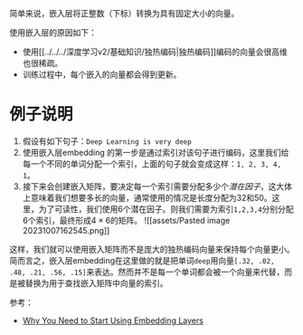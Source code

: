 简单来说，嵌入层将正整数（下标）转换为具有固定大小的向量。

使用嵌入层的原因如下：
- 使用[[../../../深度学习v2/基础知识/独热编码|独热编码]]编码的向量会很高维也很稀疏。
- 训练过程中，每个嵌入的向量都会得到更新。

# 例子说明
1. 假设有如下句子：`Deep Learning is very deep`
2. 使用嵌入层embedding 的第一步是通过索引对该句子进行编码，这里我们给每一个不同的单词分配一个索引，上面的句子就会变成这样：`1, 2, 3, 4, 1`。
3. 接下来会创建嵌入矩阵，要决定每一个索引需要分配多少个*潜在因子*，这大体上意味着我们想要多长的向量，通常使用的情况是长度分配为32和50。这里，为了可读性，我们使用6个潜在因子。则我们需要为索引`1,2,3,4`分别分配6个索引，最终形成$4 \times 6$的矩阵。
![[assets/Pasted image 20231007162545.png]]

这样，我们就可以使用嵌入矩阵而不是庞大的独热编码向量来保持每个向量更小。简而言之，嵌入层embedding在这里做的就是把单词`deep`用向量`[.32, .02, .48, .21, .56, .15]`来表达。然而并不是每一个单词都会被一个向量来代替，而是被替换为用于查找嵌入矩阵中向量的索引。

参考：
- [Why You Need to Start Using Embedding Layers](https://towardsdatascience.com/deep-learning-4-embedding-layers-f9a02d55ac12)